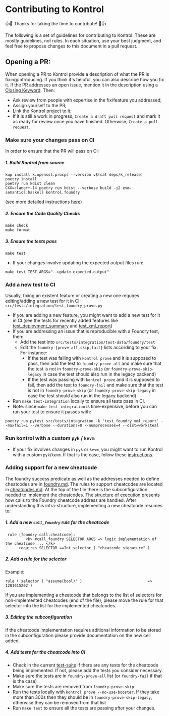 # Contributing to Kontrol

:+1::tada: Thanks for taking the time to contribute! :tada::+1:

The following is a set of guidelines for contributing to Kontrol. These are mostly guidelines, not rules. In each situation, use your best judgment, and feel free to propose changes to this document in a pull request.

## Opening a PR:
When opening a PR to Kontrol provide a description of what the PR is fixing/introducing. If you think it's helpful, you can also describe how you fix it. If the PR addresses an open issue, mention it in the description using a [Closing Keyword](https://docs.github.com/en/issues/tracking-your-work-with-issues/linking-a-pull-request-to-an-issuehttp:// "Closing Keyword"). Then:
  - Ask review from people with expertise in the fix/feature you addressed;
  - Assign yourself to the PR;
  - Link the Kontrol project to it;
  - If it is still a work in progress, `Create a draft pull request` and mark it as ready for review once you have finished. Otherwise, `Create a pull request`. 

### Make sure your changes pass on CI
In order to ensure that the PR will pass on CI:
##### 1. Build Kontrol from source
```
kup install k.openssl.procps --version v$(cat deps/k_release)
poetry install
poetry run kdist clean
CXX=clang++-14 poetry run kdist --verbose build -j2 evm-semantics.haskell kontrol.foundry
```
(see more detailed instructions [here](https://github.com/runtimeverification/kontrol?tab=readme-ov-file#build-from-source "here"))

##### 2. Ensure the Code Quality Checks
```
make check
make format
```
##### 3. Ensure the tests pass
```
make test
```
- If your changes involve updating the expected output files run:
```
make test TEST_ARGS="--update-expected-output"
```

### Add a new test to CI
  Usually, fixing an existent feature or creating a new one requires editing/adding a new test for it in CI:  `src/tests/integration/test_foundry_prove.py`
  - If you are adding a new feature, you might want to add a new test for it in CI (see the tests for recently added features like [test_deployment_summary](https://github.com/runtimeverification/kontrol/blob/0c18ea7e846f9278624007c8072326d1ea1f95df/src/tests/integration/test_foundry_prove.py#L603) and [test_xml_report](https://github.com/runtimeverification/kontrol/blob/0c18ea7e846f9278624007c8072326d1ea1f95df/src/tests/integration/test_foundry_prove.py#L743))
  - If you are addressing an issue that is reproducible with a Foundry test, then:
    - Add the test into `src/tests/integration/test-data/foundry/test`
    - Edit the `foundry-{prove-all,skip,fail}` lists according to your fix. For instance:
      - If the test was failing with `kontrol prove` and it is supposed to pass, then add the test to `foundry-prove-all` and make sure that the test is not in `foundry-prove-skip` (or `foundry-prove-skip-legacy` in case the test should also run in the legacy backend)
      - If the test was passing with `kontrol prove` and it is supposed to fail, then add the test to `foundry-fail` and make sure that the test is not in `foundry-prove-skip` (or `foundry-prove-skip-legacy` in case the test should also run in the legacy backend)
  - Run `make test-integration` locally to ensure all tests pass in CI.
  - Note: since `make test-integration` is time-expensive, before you can run your test to ensure it passes with: 
```
poetry run pytest src/tests/integration -k 'test_foundry_xml_report' --maxfail=1 --verbose --durations=0 --numprocesses=4 --dist=worksteal
```

### Run kontrol with a custom `pyk` / `kevm`
- If your fix involves changes in `pyk` or `kevm`, you might want to run Kontrol with a custom `pyk`/`kevm`. If that is the case, follow these [instructions](https://github.com/runtimeverification/kontrol/issues/319).

### Adding support for a new cheatcode
The foundry success predicate as well as the addresses needed to define cheatcodes are in [foundry.md](https://github.com/runtimeverification/kontrol/blob/master/src/kontrol/kdist/foundry.md).  The rules to support cheatcodes are located in [cheatcodes.md](https://github.com/runtimeverification/kontrol/blob/master/src/kontrol/kdist/cheatcodes.md). At the top of the file there is the subconfiguration needed to implement the cheatcodes. The [structure of execution](https://github.com/runtimeverification/kontrol/blob/master/src/kontrol/kdist/cheatcodes.md#structure-of-execution) presents how calls to the Foundry cheatcode address are handled. After understanding this infra-structure, implementing a new cheatcode resumes to:
##### 1. Add a new `call_foundry` rule for the cheatcode
```k
 rule [foundry.call.cheatcode]:
         <k> #call_foundry SELECTOR ARGS => logic implementation of the cheatcode ... </k>
      requires SELECTOR ==Int selector ( "cheatcode signature" )
```

##### 2. Add a rule for the selector
Example:
```k
rule ( selector ( "assume(bool)" )                             => 1281615202 )
```
If you are implementing a cheatcode that belongs to the list of selectors for non-implemented cheatcodes (end of the file), please move the rule for that selector into the list for the implemented cheatcodes.

##### 3. Editing the subconfiguration
If the cheatcode implementation requires aditional information to be stored in the subconfiguration please provide documentation on the new cell added. 

##### 4. Add tests for the cheatcode into CI
- Check in the current [test-suite](https://github.com/runtimeverification/kontrol/tree/master/src/tests/integration/test-data/foundry/test "test-suite") if there are any tests for the cheatcode being implemented. If not, please add the tests you consider necessary. 
- Make sure the tests are in `foundry-prove-all` list (or `foundry-fail` if that is the case)
- Make sure the tests are removed from `foundry-prove-skip`
- Run the tests locally with `kontrol prove --no-use-booster`. If they take more than 300s then they should be in `foundry-prove-skip-legacy`, otherwise they can be removed from that list
- Run `make test` to ensure all the tests are passing after your changes.